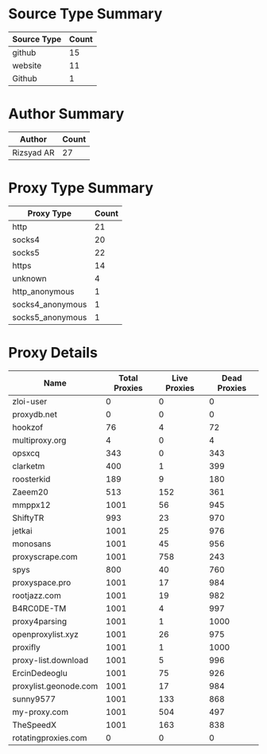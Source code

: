 # Source Type Summary

| Source Type | Count |
|-------------|-------|
| github | 15 |
| website | 11 |
| Github | 1 |


# Author Summary

| Author | Count |
|--------|-------|
| Rizsyad AR | 27 |


# Proxy Type Summary

| Proxy Type | Count |
|------------|-------|
| http | 21 |
| socks4 | 20 |
| socks5 | 22 |
| https | 14 |
| unknown | 4 |
| http_anonymous | 1 |
| socks4_anonymous | 1 |
| socks5_anonymous | 1 |


# Proxy Details

| Name | Total Proxies | Live Proxies | Dead Proxies |
|------|---------------|--------------|---------------|
| zloi-user | 0 | 0 | 0 |
| proxydb.net | 0 | 0 | 0 |
| hookzof | 76 | 4 | 72 |
| multiproxy.org | 4 | 0 | 4 |
| opsxcq | 343 | 0 | 343 |
| clarketm | 400 | 1 | 399 |
| roosterkid | 189 | 9 | 180 |
| Zaeem20 | 513 | 152 | 361 |
| mmppx12 | 1001 | 56 | 945 |
| ShiftyTR | 993 | 23 | 970 |
| jetkai | 1001 | 25 | 976 |
| monosans | 1001 | 45 | 956 |
| proxyscrape.com | 1001 | 758 | 243 |
| spys | 800 | 40 | 760 |
| proxyspace.pro | 1001 | 17 | 984 |
| rootjazz.com | 1001 | 19 | 982 |
| B4RC0DE-TM | 1001 | 4 | 997 |
| proxy4parsing | 1001 | 1 | 1000 |
| openproxylist.xyz | 1001 | 26 | 975 |
| proxifly | 1001 | 1 | 1000 |
| proxy-list.download | 1001 | 5 | 996 |
| ErcinDedeoglu | 1001 | 75 | 926 |
| proxylist.geonode.com | 1001 | 17 | 984 |
| sunny9577 | 1001 | 133 | 868 |
| my-proxy.com | 1001 | 504 | 497 |
| TheSpeedX | 1001 | 163 | 838 |
| rotatingproxies.com | 0 | 0 | 0 |
